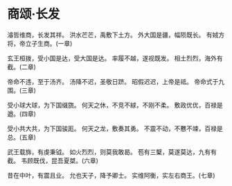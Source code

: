 # 商颂·长发

濬哲维商，长发其祥。
洪水芒芒，禹敷下土方。
外大国是疆，幅陨既长。
有娀方将，帝立子生商。(一章)

玄王桓拨，受小国是达，受大国是达。
率履不越，遂视既发。
相土烈烈，海外有截。(二章)

帝命不违，至于汤齐。
汤降不迟，圣敬日跻。
昭假迟迟，上帝是祗。
帝命式于九围。(三章)

受小球大球，为下国缀旒。
何天之休，不竞不絿，不刚不柔。
敷政优优，百禄是遒。(四章)

受小共大共，为下国骏厖。
何天之龙，敷奏其勇。
不震不动，不戁不竦，百禄是总。(五章)

武王载旆，有虔秉钺。
如火烈烈，则莫我敢曷。
苞有三櫱，莫遂莫达，九有有截。
韦顾既伐，昆吾夏桀。(六章)

昔在中叶，有震且业。
允也天子，降予卿士。
实维阿衡，实左右商王。(七章)

